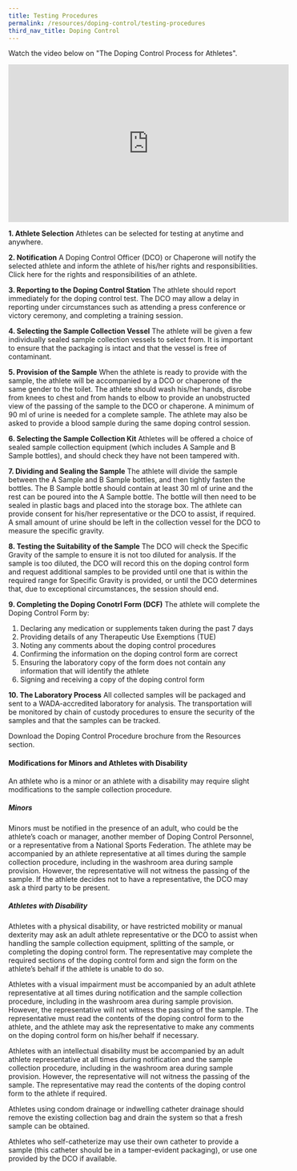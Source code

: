 ```yaml
---
title: Testing Procedures
permalink: /resources/doping-control/testing-procedures
third_nav_title: Doping Control
---
```

Watch the video below on "The Doping Control Process for Athletes".

<iframe width="560" height="315" src="https://www.youtube.com/embed/sWhudwnE3Fg" frameborder="0" allow="accelerometer; autoplay; encrypted-media; gyroscope; picture-in-picture" allowfullscreen></iframe>

**1. Athlete Selection**
Athletes can be selected for testing at anytime and anywhere.

**2. Notification**
A Doping Control Officer (DCO) or Chaperone will notify the selected athlete and inform the athlete of his/her rights and responsibilities. Click here for the rights and responsibilities of an athlete.

**3. Reporting to the Doping Control Station**
The athlete should report immediately for the doping control test. The DCO may allow a delay in reporting under circumstances such as attending a press conference or victory ceremony, and completing a training session.

**4. Selecting the Sample Collection Vessel** 
The athlete will be given a few individually sealed sample collection vessels to select from. It is important to ensure that the packaging is intact and that the vessel is free of contaminant.

**5. Provision of the Sample**
When the athlete is ready to provide with the sample, the athlete will be accompanied by a DCO or chaperone of the same gender to the toilet. The athlete should wash his/her hands, disrobe from knees to chest and from hands to elbow to provide an unobstructed view of the passing of the sample to the DCO or chaperone. A minimum of 90 ml of urine is needed for a complete sample. The athlete may also be asked to provide a blood sample during the same doping control session.

**6. Selecting the Sample Collection Kit**
Athletes will be offered a choice of sealed sample collection equipment (which includes A Sample and B Sample bottles), and should check they have not been tampered with.

**7. Dividing and Sealing the Sample** 
The athlete will divide the sample between the A Sample and B Sample bottles, and then tightly fasten the bottles. The B Sample bottle should contain at least 30 ml of urine and the rest can be poured into the A Sample bottle. The bottle will then need to be sealed in plastic bags and placed into the storage box. The athlete can provide consent for his/her representative or the DCO to assist, if required. A small amount of urine should be left in the collection vessel for the DCO to measure the specific gravity.

**8. Testing the Suitability of the Sample**
The DCO will check the Specific Gravity of the sample to ensure it is not too diluted for analysis. If the sample is too diluted, the DCO will record this on the doping control form and request additional samples to be provided until one that is within the required range for Specific Gravity is provided, or until the DCO determines that, due to exceptional circumstances, the session should end.

**9. Completing the Doping Conotrl Form (DCF)** 
The athlete will complete the Doping Control Form by:

1. Declaring any medication or supplements taken during the past 7 days
2. Providing details of any Therapeutic Use Exemptions (TUE)
3. Noting any comments about the doping control procedures
4. Confirming the information on the doping control form are correct
5. Ensuring the laboratory copy of the form does not contain any information that will identify the athlete
6. Signing and receiving a copy of the doping control form

**10. The Laboratory Process**
All collected samples will be packaged and sent to a WADA-accredited laboratory for analysis. The transportation will be monitored by chain of custody procedures to ensure the security of the samples and that the samples can be tracked.

Download the Doping Control Procedure brochure from the Resources section.

#### **Modifications for Minors and Athletes with Disability**
An athlete who is a minor or an athlete with a disability may require slight modifications to the sample collection procedure.

##### Minors
Minors must be notified in the presence of an adult, who could be the athlete’s coach or manager, another member of Doping Control Personnel, or a representative from a National Sports Federation. The athlete may be accompanied by an athlete representative at all times during the sample collection procedure, including in the washroom area during sample provision. However, the representative will not witness the passing of the sample. If the athlete decides not to have a representative, the DCO may ask a third party to be present.

##### Athletes with Disability
Athletes with a physical disability, or have restricted mobility or manual dexterity may ask an adult athlete representative or the DCO to assist when handling the sample collection equipment, splitting of the sample, or completing the doping control form. The representative may complete the required sections of the doping control form and sign the form on the athlete’s behalf if the athlete is unable to do so.

Athletes with a visual impairment must be accompanied by an adult athlete representative at all times during notification and the sample collection procedure, including in the washroom area during sample provision. However, the representative will not witness the passing of the sample. The representative must read the contents of the doping control form to the athlete, and the athlete may ask the representative to make any comments on the doping control form on his/her behalf if necessary.

Athletes with an intellectual disability must be accompanied by an adult athlete representative at all times during notification and the sample collection procedure, including in the washroom area during sample provision. However, the representative will not witness the passing of the sample. The representative may read the contents of the doping control form to the athlete if required.

Athletes using condom drainage or indwelling catheter drainage should remove the existing collection bag and drain the system so that a fresh sample can be obtained.

Athletes who self-catheterize may use their own catheter to provide a sample (this catheter should be in a tamper-evident packaging), or use one provided by the DCO if available.

